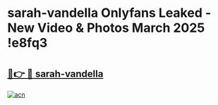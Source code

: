 # sarah-vandella Onlyfans Leaked - New Video & Photos March 2025 !e8fq3

# <h2><a href="https://umdhj7.iuczelnia.edu.pl?title=sarah-vandella&ref=e8fq3">🔗👉 🔴 sarah-vandella</a></h2>

[![acn](https://github.com/user-attachments/assets/0f9c940e-d8b0-45ae-aac7-cd30a18b3e1c)](https://umdhj7.iuczelnia.edu.pl?title=sarah-vandella&ref=e8fq3)

